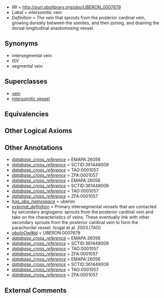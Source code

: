  * *IRI* = http://purl.obolibrary.org/obo/UBERON_0007679
 * *Label* = intersomitic vein
 * *Definition* = The vein that sprouts from the posterior cardinal vein, growing dorsally between the somites, and then joining, and draining the dorsal longitudinal anastomosing vessel.

## Synonyms

 * intersegmental vein
 * ISV
 * segmental vein

## Superclasses

 * [vein](../../UBERON/38/UBERON_0001638.md)
 * [intersomitic vessel](../../UBERON/07/UBERON_0014907.md)

## Equivalencies


## Other Logical Axioms


## Other Annotations

 * *[database_cross_reference](../../ef/oboInOwl#hasDbXref.md)* = EMAPA:26056
 * *[database_cross_reference](../../ef/oboInOwl#hasDbXref.md)* = SCTID:361448009
 * *[database_cross_reference](../../ef/oboInOwl#hasDbXref.md)* = TAO:0001057
 * *[database_cross_reference](../../ef/oboInOwl#hasDbXref.md)* = ZFA:0001057
 * *[database_cross_reference](../../ef/oboInOwl#hasDbXref.md)* = EMAPA:26056
 * *[database_cross_reference](../../ef/oboInOwl#hasDbXref.md)* = SCTID:361448009
 * *[database_cross_reference](../../ef/oboInOwl#hasDbXref.md)* = TAO:0001057
 * *[database_cross_reference](../../ef/oboInOwl#hasDbXref.md)* = ZFA:0001057
 * *[has_obo_namespace](../../ce/oboInOwl#hasOBONamespace.md)* = uberon
 * *[external_definition](../../UBPROP/01/UBPROP_0000001.md)* = Primary intersegmental vessels that are contacted by secondary angiogenic sprouts from the posterior cardinal vein and take on the characteristics of veins.  These eventually link with other secondary sprouts from the posterior cardinal vein to form the parachordal vessel. Isogai et al. 2003.[TAO]
 * *[oboInOwl#id](../../id/oboInOwl#id.md)* = UBERON:0007679
 * *[database_cross_reference](../../ef/oboInOwl#hasDbXref.md)* = EMAPA:26056
 * *[database_cross_reference](../../ef/oboInOwl#hasDbXref.md)* = SCTID:361448009
 * *[database_cross_reference](../../ef/oboInOwl#hasDbXref.md)* = TAO:0001057
 * *[database_cross_reference](../../ef/oboInOwl#hasDbXref.md)* = ZFA:0001057
 * *[database_cross_reference](../../ef/oboInOwl#hasDbXref.md)* = EMAPA:26056
 * *[database_cross_reference](../../ef/oboInOwl#hasDbXref.md)* = SCTID:361448009
 * *[database_cross_reference](../../ef/oboInOwl#hasDbXref.md)* = TAO:0001057
 * *[database_cross_reference](../../ef/oboInOwl#hasDbXref.md)* = ZFA:0001057

## External Comments

